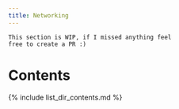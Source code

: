 ```yaml
---
title: Networking
---
```


```
This section is WIP, if I missed anything feel
free to create a PR :)
```
# Contents

{% include list_dir_contents.md %}
